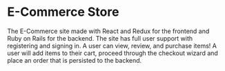 #  E-Commerce Store

The E-Commerce site made with React and Redux for the frontend and Ruby on Rails for the backend. The site has full user support with registering and signing in. A user can view, review, and purchase items! A user will add items to their cart, proceed through the checkout wizard and place an order that is persisted to the backend.
